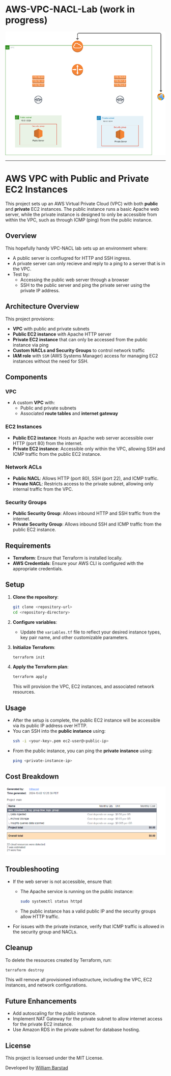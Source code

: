 # AWS-VPC-NACL-Lab (work in progress)

![AWS-VPC-NACL](aws-vpc-nacl-lab.png)

---
# AWS VPC with Public and Private EC2 Instances

This project sets up an AWS Virtual Private Cloud (VPC) with both **public** and **private** EC2 instances. The public instance runs a basic Apache web server, while the private instance is designed to only be accessible from within the VPC, such as through ICMP (ping) from the public instance.


## Overview
This hopefully handy VPC-NACL lab sets up an environment where:
* A public server is confiugred for HTTP and SSH ingress.
* A private server can only recieve and reply to a ping to a server that is in the VPC.
* Test by:
  * Accessing the public web server through a browser
  * SSH to the public server and ping the private server using the private IP address.

## Architecture Overview

This project provisions:
- **VPC** with public and private subnets
- **Public EC2 instance** with Apache HTTP server
- **Private EC2 instance** that can only be accessed from the public instance via ping
- **Custom NACLs and Security Groups** to control network traffic
- **IAM role** with `SSM` (AWS Systems Manager) access for managing EC2 instances without the need for SSH.

## Components

### VPC
- A custom **VPC** with:
  - Public and private subnets
  - Associated **route tables** and **internet gateway**

### EC2 Instances
- **Public EC2 instance**: Hosts an Apache web server accessible over HTTP (port 80) from the internet.
- **Private EC2 instance**: Accessible only within the VPC, allowing SSH and ICMP traffic from the public EC2 instance.

### Network ACLs
- **Public NACL**: Allows HTTP (port 80), SSH (port 22), and ICMP traffic.
- **Private NACL**: Restricts access to the private subnet, allowing only internal traffic from the VPC.

### Security Groups
- **Public Security Group**: Allows inbound HTTP and SSH traffic from the internet.
- **Private Security Group**: Allows inbound SSH and ICMP traffic from the public EC2 instance.

## Requirements

- **Terraform**: Ensure that Terraform is installed locally.
- **AWS Credentials**: Ensure your AWS CLI is configured with the appropriate credentials.

## Setup

1. **Clone the repository**:
    ```bash
    git clone <repository-url>
    cd <repository-directory>
    ```

2. **Configure variables**:
    - Update the `variables.tf` file to reflect your desired instance types, key pair name, and other customizable parameters.

3. **Initialize Terraform**:
    ```bash
    terraform init
    ```

4. **Apply the Terraform plan**:
    ```bash
    terraform apply
    ```
    This will provision the VPC, EC2 instances, and associated network resources.

## Usage

- After the setup is complete, the public EC2 instance will be accessible via its public IP address over HTTP.
- You can SSH into the **public instance** using:
    ```bash
    ssh -i <your-key>.pem ec2-user@<public-ip>
    ```
- From the public instance, you can ping the **private instance** using:
    ```bash
    ping <private-instance-ip>
    ```

## Cost Breakdown

![Estimated Cost](aws-vpc-nacl-lab-cost.png)

## Troubleshooting

- If the web server is not accessible, ensure that:
  - The Apache service is running on the public instance:
    ```bash
    sudo systemctl status httpd
    ```
  - The public instance has a valid public IP and the security groups allow HTTP traffic.

- For issues with the private instance, verify that ICMP traffic is allowed in the security group and NACLs.

## Cleanup

To delete the resources created by Terraform, run:

```bash
terraform destroy
```

This will remove all provisioned infrastructure, including the VPC, EC2 instances, and network configurations.

## Future Enhancements
* Add autoscaling for the public instance.
* Implement NAT Gateway for the private subnet to allow internet access for the private EC2 instance.
* Use Amazon RDS in the private subnet for database hosting.

## License
This project is licensed under the MIT License.

Developed by [William Barstad](http://williambarstad.com)

